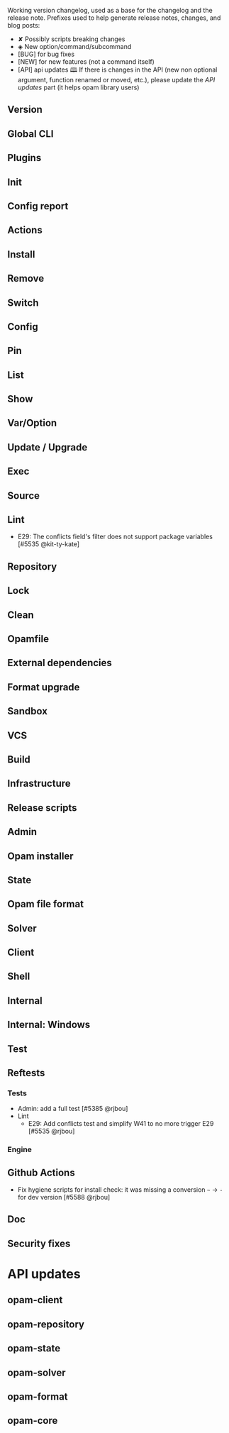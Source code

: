 Working version changelog, used as a base for the changelog and the release
note.
Prefixes used to help generate release notes, changes, and blog posts:
* ✘ Possibly scripts breaking changes
* ◈ New option/command/subcommand
* [BUG] for bug fixes
* [NEW] for new features (not a command itself)
* [API] api updates 🕮
If there is changes in the API (new non optional argument, function renamed or
moved, etc.), please update the _API updates_ part (it helps opam library
users)

## Version

## Global CLI

## Plugins

## Init

## Config report

## Actions

## Install

## Remove

## Switch

## Config

## Pin

## List

## Show

## Var/Option

## Update / Upgrade

## Exec

## Source

## Lint
  * E29: The conflicts field's filter does not support package variables [#5535 @kit-ty-kate]

## Repository

## Lock

## Clean

## Opamfile

## External dependencies

## Format upgrade

## Sandbox

## VCS

## Build

## Infrastructure

## Release scripts

## Admin

## Opam installer

## State

## Opam file format

## Solver

## Client

## Shell

## Internal

## Internal: Windows

## Test

## Reftests
### Tests
  * Admin: add a full test [#5385 @rjbou]
  * Lint
    * E29: Add conflicts test and simplify W41 to no more trigger E29 [#5535 @rjbou]

### Engine

## Github Actions
  * Fix hygiene scripts for install check: it was missing a conversion `~` -> `-` for dev version [#5588 @rjbou]

## Doc

## Security fixes

# API updates
## opam-client

## opam-repository

## opam-state

## opam-solver

## opam-format

## opam-core


